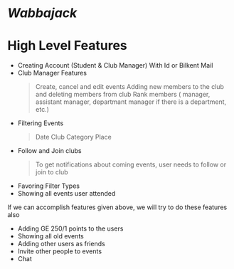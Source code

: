 # ***Wabbajack***

# **High Level Features**
* Creating Account (Student & Club Manager) With Id or Bilkent Mail
* Club Manager Features 
  > Create, cancel and edit events 
  > Adding new members to the club and deleting members from club 
  > Rank members ( manager, assistant manager, departmant manager if there is a department, etc.)
* Filtering Events 
  > Date 
  > Club 
  > Category 
  > Place
* Follow and Join clubs
  > To get notifications about coming events, user needs to follow or join to club
* Favoring Filter Types
* Showing all events user attended

If we can accomplish features given above, we will try to do these features also
* Adding GE 250/1 points to the users
* Showing all old events
* Adding other users as friends
* Invite other people to events
* Chat



